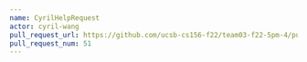```yaml
---
name: CyrilHelpRequest
actor: cyril-wang
pull_request_url: https://github.com/ucsb-cs156-f22/team03-f22-5pm-4/pull/51
pull_request_num: 51
---
```

